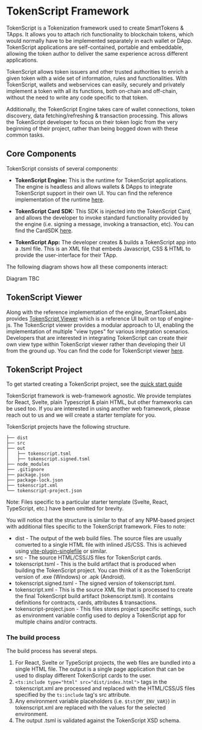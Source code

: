 # TokenScript Framework

TokenScript is a Tokenization framework used to create SmartTokens & TApps.
It allows you to attach rich functionality to blockchain tokens, which would normally have to be implemented separately in each wallet or DApp.
TokenScript applications are self-contained, portable and embeddable, allowing the token author to deliver the same experience across different applications.

TokenScript allows token issuers and other trusted authorities to enrich a given token with a wide set of information, rules and functionalities.
With TokenScript, wallets and webservices can easily, securely and privately implement a token with all its functions, both on-chain and off-chain, without the need to write any code specific to that token.

Additionally, the TokenScript Engine takes care of wallet connections, token discovery, data fetching/refreshing & transaction processing.
This allows the TokenScript developer to focus on their token logic from the very beginning of their project, rather than being bogged down with these common tasks.

## Core Components

TokenScript consists of several components:

- **TokenScript Engine:**
	This is the runtime for TokenScript applications. The engine is headless and allows wallets & DApps to integrate TokenScript support in their own UI.
	You can find the reference implementation of the runtime [here](https://github.com/SmartTokenLabs/tokenscript-engine/tree/master/javascript/engine-js).

- **TokenScript Card SDK:**
	This SDK is injected into the TokenScript Card, and allows the developer to invoke standard functionality provided by the engine (i.e. signing a message, invoking a transaction, etc).
	You can find the CardSDK [here](https://github.com/SmartTokenLabs/tokenscript-engine/tree/master/javascript/card-sdk).

- **TokenScript App:**
	The developer creates & builds a TokenScript app into a .tsml file. This is an XML file that embeds Javascript, CSS & HTML to provide the user-interface for their TApp.

The following diagram shows how all these components interact:

Diagram TBC

## TokenScript Viewer

Along with the reference implementation of the engine, SmartTokenLabs provides [TokenScript Viewer](https://viewer.tokenscript.org/) which is a reference UI built on top of engine-js.
The TokenScript viewer provides a modular approach to UI, enabling the implementation of multiple "view types" for various integration scenarios.
Developers that are interested in integrating TokenScript can create their own view type within TokenScript viewer rather than developing their UI from the ground up.
You can find the code for TokenScript viewer [here](https://github.com/SmartTokenLabs/tokenscript-engine/tree/master/javascript/tokenscript-viewer).

## TokenScript Project

To get started creating a TokenScript project, see the [quick start guide](/quick-start/tokenscript-cli/quick-start-tokenscript-cli)

TokenScript framework is web-framework agnostic. We provide templates for React, Svelte, plain Typescript & plain HTML, but other frameworks can be used too.
If you are interested in using another web framework, please reach out to us and we will create a starter template for you.

TokenScript projects have the following structure.

```text
├── dist
├── src
├── out
│   ├── tokenscript.tsml
│   ├── tokenscript.signed.tsml
├── node_modules
├── .gitignore
├── package.json
├── package-lock.json
├── tokenscript.xml
└── tokenscript-project.json
```

Note: Files specific to a particular starter template (Svelte, React, TypeScript, etc.) have been omitted for brevity.

You will notice that the structure is similar to that of any NPM-based project with additional files specific to the TokenScript framework.
Files to note:

- dist - The output of the web build files. The source files are usually converted to a single HTML file with inlined JS/CSS.
	This is achieved using [vite-plugin-singlefile](https://www.npmjs.com/package/vite-plugin-singlefile) or similar.
- src - The source HTML/CSS/JS files for TokenScript cards.
- tokenscript.tsml - This is the build artifact that is produced when building the TokenScript project. You can think of it as the TokenScript version of .exe (Windows) or .apk (Android).
- tokenscript.signed.tsml - The signed version of tokenscript.tsml.
- tokenscript.xml - This is the source XML file that is processed to create the final TokenScript build artifact (tokenscript.tsml). It contains definitions for contracts, cards, attributes & transactions.
- tokenscript-project.json - This files stores project specific settings, such as environment variable config used to deploy a TokenScript app for multiple chains and/or contracts.

### The build process

The build process has several steps.

1. For React, Svelte or TypeScript projects, the web files are bundled into a single HTML file. The output is a single page application that can be used to display different TokenScript cards to the user.
2. `<ts:include type="html" src="dist/index.html">` tags in the tokenscript.xml are processed and replaced with the HTML/CSS/JS files specified by the `ts:include` tag's src attribute.
3. Any environment variable placeholders (i.e. `$tst{MY_ENV_VAR}`) in tokenscript.xml are replaced with the values for the selected environment.
4. The output .tsml is validated against the TokenScript XSD schema.